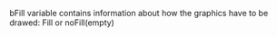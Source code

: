 bFill variable contains information about how the graphics have to be drawed: Fill or noFill(empty)
